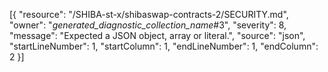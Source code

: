 [{
 "resource": "/SHIBA-st-x/shibaswap-contracts-2/SECURITY.md",
 "owner": "_generated_diagnostic_collection_name_#3",
 "severity": 8,
 "message": "Expected a JSON object, array or literal.",
 "source": "json",
 "startLineNumber": 1,
 "startColumn": 1,
 "endLineNumber": 1,
 "endColumn": 2
}]
